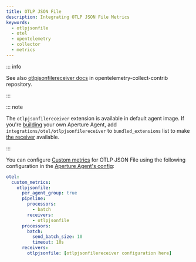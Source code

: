 ```yaml
---
title: OTLP JSON File
description: Integrating OTLP JSON File Metrics
keywords:
  - otlpjsonfile
  - otel
  - opentelemetry
  - collector
  - metrics
---
```


::: info

See also [otlpjsonfilereceiver docs][receiver] in opentelemetry-collect-contrib
repository.

:::

::: note

The `otlpjsonfilereceiver` extension is available in default agent image. If
you're [building][build] your own Aperture Agent, add
`integrations/otel/otlpjsonfilereceiver` to `bundled_extensions` list to make
[the receiver][receiver] available.

:::

You can configure [Custom metrics][custom-metrics] for OTLP JSON File using the
following configuration in the [Aperture Agent's config][agent-config]:

```yaml
otel:
  custom_metrics:
    otlpjsonfile:
      per_agent_group: true
      pipeline:
        processors:
          - batch
        receivers:
          - otlpjsonfile
      processors:
        batch:
          send_batch_size: 10
          timeout: 10s
      receivers:
        otlpjsonfile: [otlpjsonfilereceiver configuration here]
```

[build]: /reference/aperturectl/build/agent/agent.md
[receiver]:
  https://github.com/open-telemetry/opentelemetry-collector-contrib/tree/main/receiver/otlpjsonfilereceiver
[custom-metrics]: /reference/configuration/agent.md#custom-metrics-config
[agent-config]: /reference/configuration/agent.md#agent-o-t-e-l-config
